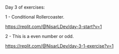 Day 3 of exercises:

1 - Conditional Rollercoaster.

https://replit.com/@NisarLDev/day-3-start?v=1

2 - This is a even number or odd.

https://replit.com/@NisarLDev/day-3-1-exercise?v=1
